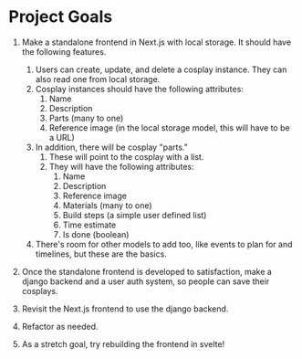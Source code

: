 # Project Goals

1. Make a standalone frontend in Next.js with local storage. It should have the following features.
    1. Users can create, update, and delete a cosplay instance. They can also read one from local storage.
    2. Cosplay instances should have the following attributes:
        1. Name
        2. Description
        3. Parts (many to one)
        4. Reference image (in the local storage model, this will have to be a URL)
    3. In addition, there will be cosplay "parts."
        1. These will point to the cosplay with a list.
        2. They will have the following attributes:
            1. Name
            2. Description
            3. Reference image
            4. Materials (many to one)
            5. Build steps (a simple user defined list)
            6. Time estimate
            7. Is done (boolean)
    4. There's room for other models to add too, like events to plan for and timelines, but these are the basics.

2. Once the standalone frontend is developed to satisfaction, make a django backend and a user auth system, so people can save their cosplays.

3. Revisit the Next.js frontend to use the django backend.

4. Refactor as needed.

5. As a stretch goal, try rebuilding the frontend in svelte!